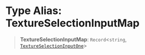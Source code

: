 # Type Alias: TextureSelectionInputMap

> **TextureSelectionInputMap**: `Record`\<`string`, [`TextureSelectionInputOne`](/api/type-aliases/TextureSelectionInputOne)\>
